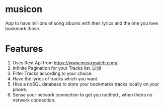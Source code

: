 # musicon
App to have millions of song albums with their lyrics and the one you love bookmark those.

# Features

1. Uses Rest Api from https://www.musixmatch.com/.
2. Infinite Pagination for your Tracks list.
![til](Infinite_Pagination.gif)
4. Filter Tracks according to your choice.
5. Have the lyrics of tracks which you want.
6. Hive a noSQL database to store your bookmarks tracks locally on your phone.
7. Sense your network connection to get you notified , when theirs no network connection.
